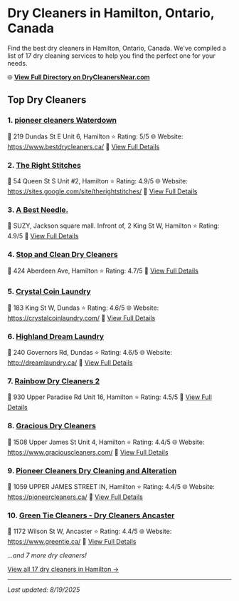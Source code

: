 # Dry Cleaners in Hamilton, Ontario, Canada

Find the best dry cleaners in Hamilton, Ontario, Canada. We've compiled a list of 17 dry cleaning services to help you find the perfect one for your needs.

🌐 **[View Full Directory on DryCleanersNear.com](https://drycleanersnear.com/city/Canada/Ontario/Hamilton)**

## Top Dry Cleaners

### 1. [pioneer cleaners Waterdown](https://drycleanersnear.com/dryCleaner/6890146a913e4c7c8f7e9923/pioneer-cleaners-waterdown)
📍 219 Dundas St E Unit 6, Hamilton
⭐ Rating: 5/5
🌐 Website: https://www.bestdrycleaners.ca/
🔗 [View Full Details](https://drycleanersnear.com/dryCleaner/6890146a913e4c7c8f7e9923/pioneer-cleaners-waterdown)

### 2. [The Right Stitches](https://drycleanersnear.com/dryCleaner/6890142f913e4c7c8f7e95c6/the-right-stitches)
📍 54 Queen St S Unit #2, Hamilton
⭐ Rating: 4.9/5
🌐 Website: https://sites.google.com/site/therightstitches/
🔗 [View Full Details](https://drycleanersnear.com/dryCleaner/6890142f913e4c7c8f7e95c6/the-right-stitches)

### 3. [A Best Needle.](https://drycleanersnear.com/dryCleaner/68901489913e4c7c8f7e9a12/a-best-needle)
📍 SUZY, Jackson square mall. Infront of, 2 King St W, Hamilton
⭐ Rating: 4.9/5
🔗 [View Full Details](https://drycleanersnear.com/dryCleaner/68901489913e4c7c8f7e9a12/a-best-needle)

### 4. [Stop and Clean Dry Cleaners](https://drycleanersnear.com/dryCleaner/6890143a913e4c7c8f7e973e/stop-and-clean-dry-cleaners)
📍 424 Aberdeen Ave, Hamilton
⭐ Rating: 4.7/5
🔗 [View Full Details](https://drycleanersnear.com/dryCleaner/6890143a913e4c7c8f7e973e/stop-and-clean-dry-cleaners)

### 5. [Crystal Coin Laundry](https://drycleanersnear.com/dryCleaner/6890142d913e4c7c8f7e9582/crystal-coin-laundry)
📍 183 King St W, Dundas
⭐ Rating: 4.6/5
🌐 Website: https://crystalcoinlaundry.com/
🔗 [View Full Details](https://drycleanersnear.com/dryCleaner/6890142d913e4c7c8f7e9582/crystal-coin-laundry)

### 6. [Highland Dream Laundry](https://drycleanersnear.com/dryCleaner/6890144c913e4c7c8f7e983e/highland-dream-laundry)
📍 240 Governors Rd, Dundas
⭐ Rating: 4.6/5
🌐 Website: http://dreamlaundry.ca/
🔗 [View Full Details](https://drycleanersnear.com/dryCleaner/6890144c913e4c7c8f7e983e/highland-dream-laundry)

### 7. [Rainbow Dry Cleaners 2](https://drycleanersnear.com/dryCleaner/68901438913e4c7c8f7e96fe/rainbow-dry-cleaners-2)
📍 930 Upper Paradise Rd Unit 16, Hamilton
⭐ Rating: 4.5/5
🔗 [View Full Details](https://drycleanersnear.com/dryCleaner/68901438913e4c7c8f7e96fe/rainbow-dry-cleaners-2)

### 8. [Gracious Dry Cleaners](https://drycleanersnear.com/dryCleaner/68901434913e4c7c8f7e9684/gracious-dry-cleaners)
📍 1508 Upper James St Unit 4, Hamilton
⭐ Rating: 4.4/5
🌐 Website: https://www.graciouscleaners.com/
🔗 [View Full Details](https://drycleanersnear.com/dryCleaner/68901434913e4c7c8f7e9684/gracious-dry-cleaners)

### 9. [Pioneer Cleaners Dry Cleaning and Alteration](https://drycleanersnear.com/dryCleaner/6890145e913e4c7c8f7e98bf/pioneer-cleaners-dry-cleaning-and-alteration)
📍 1059 UPPER JAMES STREET IN, Hamilton
⭐ Rating: 4.4/5
🌐 Website: https://pioneercleaners.ca/
🔗 [View Full Details](https://drycleanersnear.com/dryCleaner/6890145e913e4c7c8f7e98bf/pioneer-cleaners-dry-cleaning-and-alteration)

### 10. [Green Tie Cleaners - Dry Cleaners Ancaster](https://drycleanersnear.com/dryCleaner/68901485913e4c7c8f7e99f2/green-tie-cleaners-dry-cleaners-ancaster)
📍 1172 Wilson St W, Ancaster
⭐ Rating: 4.4/5
🌐 Website: https://www.greentie.ca/
🔗 [View Full Details](https://drycleanersnear.com/dryCleaner/68901485913e4c7c8f7e99f2/green-tie-cleaners-dry-cleaners-ancaster)


*...and 7 more dry cleaners!*

[View all 17 dry cleaners in Hamilton →](https://drycleanersnear.com/city/Canada/Ontario/Hamilton)

---

*Last updated: 8/19/2025*
